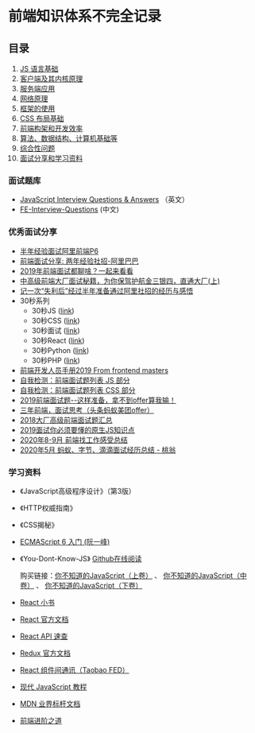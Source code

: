 # 前端知识体系不完全记录

## 目录

1. [JS 语言基础](#1js语言基础)
2. [客户端及其内核原理](#2客户端及其内核原理)
3. [服务端应用](#3服务端应用)
4. [网络原理](#4网络原理)
5. [框架的使用](#5框架的使用)
6. [CSS 布局基础](#6CSS布局基础)
7. [前端构架和开发效率](#7前端构架和开发效率)
8. [算法、数据结构、计算机基础等](#8算法数据结构计算机基础等)
9. [综合性问题](#9综合性问题)
10. [面试分享和学习资料](#10面试分享和学习资料)

### 面试题库

- [JavaScript Interview Questions & Answers](https://github.com/sudheerj/javascript-interview-questions) （英文）
- [FE-Interview-Questions](https://github.com/poetries/FE-Interview-Questions/issues/2) (中文)

### 优秀面试分享

- [半年经验面试阿里前端P6](https://juejin.im/post/5a92c23b5188257a6b06110b)
- [前端面试分享: 两年经验社招-阿里巴巴](https://segmentfault.com/a/1190000013538920)
- [2019年前端面试都聊啥？一起来看看](https://juejin.im/post/5bf5610be51d452a1353b08d)
- [中高级前端大厂面试秘籍，为你保驾护航金三银四，直通大厂(上)](https://juejin.im/post/5c64d15d6fb9a049d37f9c20)
- [记一次“失利后”经过半年准备通过阿里社招的经历与感悟](https://segmentfault.com/a/1190000013129650)
- 30秒系列
  - 30秒JS ([link](https://github.com/30-seconds/30-seconds-of-code)) 
  - 30秒CSS ([link](https://30-seconds.github.io/30-seconds-of-css/))
  - 30秒面试 ([link](https://30secondsofinterviews.org/)) 
  - 30秒React ([link](https://github.com/30-seconds/30-seconds-of-react)) 
  - 30秒Python ([link](https://github.com/kriadmin/30-seconds-of-python-code)) 
  - 30秒PHP ([link](https://github.com/appzcoder/30-seconds-of-php-code)) 
- [前端开发人员手册2019 From frontend masters](https://frontendmasters.com/books/front-end-handbook/2019)
- [自我检测：前端面试题列表 JS 部分](https://github.com/yangshun/front-end-interview-handbook/blob/master/Translations/Chinese/questions/javascript-questions.md)
- [自我检测：前端面试题列表 CSS 部分](https://github.com/yangshun/front-end-interview-handbook/blob/master/Translations/Chinese/questions/css-questions.md)
- [2019前端面试题--这样准备，拿不到offer算我输！](https://juejin.im/post/5cbff661e51d456e693f48ec)
- [三年前端，面试思考（头条蚂蚁美团offer）](https://juejin.im/post/5bd97627f265da39651c0a4b)
- [2018大厂高级前端面试题汇总](https://juejin.im/post/5bc92e9ce51d450e8e777136#heading-19)
- [2019面试你必须要懂的原生JS知识点](https://juejin.im/post/5cb7b62b5188253772753c01)
- [2020年8-9月 前端找工作感受总结](https://segmentfault.com/a/1190000027083997)
- [2020年5月 蚂蚁、字节、滴滴面试经历总结 - 桃翁](http://www.taoweng.site/index.php/archives/321/)

### 学习资料

- 《JavaScript高级程序设计》（第3版）

- 《HTTP权威指南》

- 《CSS揭秘》

- [ECMAScript 6 入门 (阮一峰)](http://es6.ruanyifeng.com/)

- 《You-Dont-Know-JS》 [Github在线阅读](https://github.com/getify/You-Dont-Know-JS/tree/1ed-zh-CN)

  购买链接：[你不知道的JavaScript（上卷）](https://u.jd.com/mwU5Oo) 、  [你不知道的JavaScript（中卷）](https://u.jd.com/jHylwd)  、 [你不知道的JavaScript（下卷）](https://u.jd.com/iO9Z43)

- [React 小书](http://huziketang.com/books/react/)

- [React 官方文档](https://zh-hans.reactjs.org/docs/)

- [React API 速查](http://devhints.cn/react)

- [Redux 官方文档](http://cn.redux.js.org/)

- [React 组件间通讯（Taobao FED）](https://fed.taobao.org/blog/2016/11/17/react-components-communication/)

- [现代 JavaScript 教程](https://zh.javascript.info/)

- [MDN 业界标杆文档](https://developer.mozilla.org/zh-CN/)

- [前端进阶之道](https://yuchengkai.cn/)
